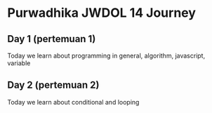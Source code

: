 # Purwadhika JWDOL 14 Journey

## Day 1 (pertemuan 1)

Today we learn about programming in general, algorithm, javascript, variable

## Day 2 (pertemuan 2)

Today we learn about conditional and looping
